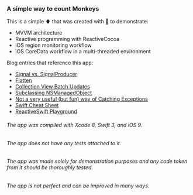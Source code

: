 
### A simple way to count Monkeys ###

This is a simple ⬆️ that was created with 💖 to demonstrate:

* MVVM architecture
* Reactive programming with ReactiveCocoa
* iOS region monitoring workflow
* iOS CoreData workflow in a multi-threaded environment

Blog entries that reference this app:

* [Signal vs. SignalProducer](http://monkey.work/blog/2017/03/08/reactiveswift-a-very-important-difference-between-a-signal-and-a-signalproducer/)
* [Flatten](http://monkey.work/blog/2017/05/09/reactiveswift-flatten-and-some-of-its-strategies/)
* [Collection View Batch Updates](http://monkey.work/blog/2016/12/22/a-simple-optimization-for-updating-a-uicollectionview-or-uitableview/)
* [Subclassing NSManagedObject](http://monkey.work/blog/2016/09/21/creating-nsmanagedobject-subclasses-from-a-model-in-xcode-8/)
* [Not a very useful (but fun) way of Catching Exceptions](http://monkey.work/blog/2016/08/31/catching-an-error-in-swift-using-functions-2/)
* [Swift Cheat Sheet](http://monkey.work/blog/2016/03/27/swift-cheat-sheet/)
* [ReactiveSwift Playground](http://monkey.work/blog/2017/05/08/reactiveswift-opening-a-playground/)

###### The app was compiled with Xcode 8, Swift 3, and iOS 9.
###### The app does not have any tests attached to it.
###### The app was made solely for demonstration purposes and any code taken from it should be thoroughly tested.
###### The app is not perfect and can be improved in many ways.
